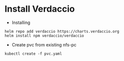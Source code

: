 # Install Verdaccio

- Installing

```shell
helm repo add verdaccio https://charts.verdaccio.org
helm install npm verdaccio/verdaccio
```

- Create pvc from existing nfs-pc

```shell
kubectl create -f pvc.yaml
```
